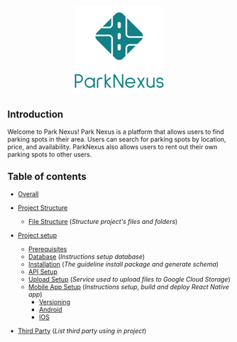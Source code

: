 <p align='center'>
  <img src='vertical-logo.png' alt=''  width='200' />
</p>

## Introduction

Welcome to Park Nexus! Park Nexus is a platform that allows users to find parking spots in their area. Users can search for parking spots by location, price, and availability. ParkNexus also allows users to rent out their own parking spots to other users.

<!-- screenshots -->

## Table of contents

- [Overall](#overall)
- [Project Structure](#project-structure)
  - [File Structure](#file-structure) (_Structure project's files and folders_)
- [Project setup](#project-setup)

  - [Prerequisites](#prerequisites)
  - [Database](#database) (_Instructions setup database_)
  - [Installation](#installation) (_The guideline install package and generate schema_)
  - [API Setup](#api-setup)
  - [Upload Setup](#upload-setup) (_Service used to upload files to Google Cloud Storage_)
  - [Mobile App Setup](#mobile-app-setup) (_Instructions setup, build and deploy React Native app_)
    - [Versioning](#Versioning)
    - [Android](#android)
    - [IOS](#ios)
      
- [Third Party](#third-party) (_List third party using in project_)
